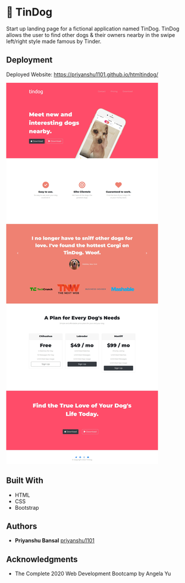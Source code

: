 # 🐶 TinDog

Start up landing page for a fictional application named TinDog. TinDog allows the user to find other dogs & their owners nearby in the swipe left/right style made famous by Tinder.

## Deployment

Deployed Website: https://priyanshu1101.github.io/htmltindog/

![tindog](./images/Capture.jpeg)

## Built With

  * HTML
  * CSS
  * Bootstrap

## Authors

  - **Priyanshu Bansal**
    [priyanshu1101](https://github.com/priyanshu1101)


## Acknowledgments

  * The Complete 2020 Web Development Bootcamp by Angela Yu
